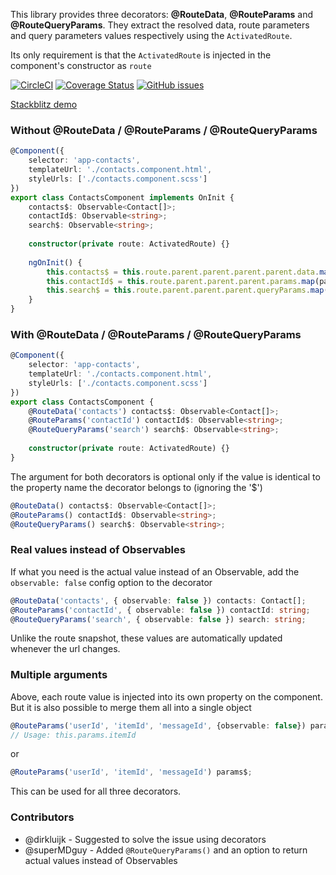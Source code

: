 This library provides three decorators: **@RouteData**, **@RouteParams** and **@RouteQueryParams**. They extract the resolved
data, route parameters and query parameters values respectively using the `ActivatedRoute`. 

Its only requirement is that the `ActivatedRoute` is injected in the component's constructor as `route`

[![CircleCI](https://circleci.com/gh/scaljeri/angular-route-xxl.svg?style=svg)](https://circleci.com/gh/scaljeri/angular-route-xxl)
[![Coverage Status](https://coveralls.io/repos/github/scaljeri/angular-route-xxl/badge.svg?branch=multiple-values)](https://coveralls.io/github/scaljeri/angular-route-xxl?branch=multiple-values)
[![GitHub issues](https://img.shields.io/github/issues/scaljeri/angular-route-xxl.svg?style=plastic)](https://github.com/scaljeri/angular-route-xxl/issues)

[Stackblitz demo](https://stackblitz.com/edit/angular-dtexzt)

### Without @RouteData / @RouteParams / @RouteQueryParams

```typescript
@Component({
    selector: 'app-contacts',
    templateUrl: './contacts.component.html',
    styleUrls: ['./contacts.component.scss']
})
export class ContactsComponent implements OnInit {
    contacts$: Observable<Contact[]>;
    contactId$: Observable<string>;
    search$: Observable<string>;
    
    constructor(private route: ActivatedRoute) {}
    
    ngOnInit() {
        this.contacts$ = this.route.parent.parent.parent.parent.data.map(data => data['contacts']);
        this.contactId$ = this.route.parent.parent.parent.params.map(params => params['contactId']);
        this.search$ = this.route.parent.parent.parent.queryParams.map(queryParams => queryParams['search']);
    }
}
```

### With @RouteData / @RouteParams / @RouteQueryParams

```typescript
@Component({
    selector: 'app-contacts',
    templateUrl: './contacts.component.html',
    styleUrls: ['./contacts.component.scss']
})
export class ContactsComponent {
    @RouteData('contacts') contacts$: Observable<Contact[]>;
    @RouteParams('contactId') contactId$: Observable<string>;
    @RouteQueryParams('search') search$: Observable<string>;
    
    constructor(private route: ActivatedRoute) {}
}
```

The argument for both decorators is optional only if the value is identical to the property name 
the decorator belongs to (ignoring the '$')

```typescript
@RouteData() contacts$: Observable<Contact[]>;
@RouteParams() contactId$: Observable<string>;
@RouteQueryParams() search$: Observable<string>;
```

### Real values instead of Observables 

If what you need is the actual value instead of an Observable, add the `observable: false` config option
to the decorator

```typescript
@RouteData('contacts', { observable: false }) contacts: Contact[];
@RouteParams('contactId', { observable: false }) contactId: string;
@RouteQueryParams('search', { observable: false }) search: string;
```

Unlike the route snapshot, these values are automatically updated whenever the url changes.

### Multiple arguments
Above, each route value is injected into its own property on the component. But it is also possible
to merge them all into a single object

```typescript
@RouteParams('userId', 'itemId', 'messageId', {observable: false}) params;
// Usage: this.params.itemId   
```

or

```typescript
@RouteParams('userId', 'itemId', 'messageId') params$; 
```

This can be used for all three decorators.

### Contributors
   + @dirkluijk - Suggested to solve the issue using decorators
   + @superMDguy - Added `@RouteQueryParams()` and an option to return actual values instead of Observables
